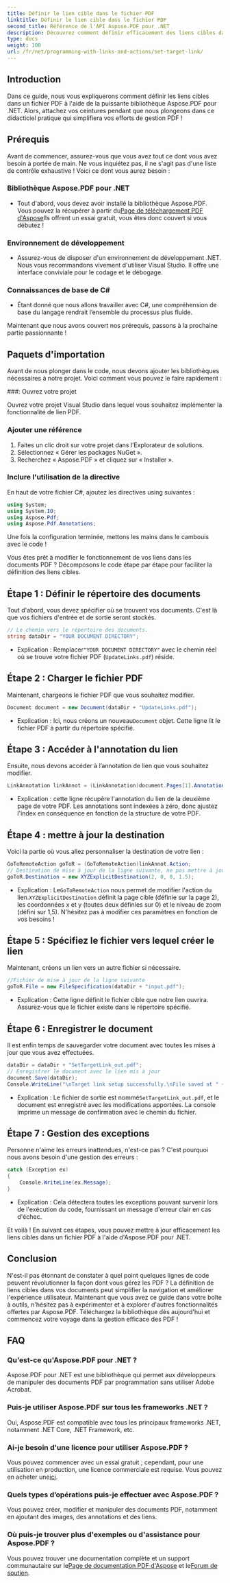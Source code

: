 ```yaml
---
title: Définir le lien cible dans le fichier PDF
linktitle: Définir le lien cible dans le fichier PDF
second_title: Référence de l'API Aspose.PDF pour .NET
description: Découvrez comment définir efficacement des liens cibles dans des fichiers PDF à l'aide d'Aspose.PDF pour .NET grâce à notre guide étape par étape. Idéal pour améliorer la navigation dans les documents.
type: docs
weight: 100
url: /fr/net/programming-with-links-and-actions/set-target-link/
---
```

## Introduction

Dans ce guide, nous vous expliquerons comment définir les liens cibles dans un fichier PDF à l'aide de la puissante bibliothèque Aspose.PDF pour .NET. Alors, attachez vos ceintures pendant que nous plongeons dans ce didacticiel pratique qui simplifiera vos efforts de gestion PDF !

## Prérequis

Avant de commencer, assurez-vous que vous avez tout ce dont vous avez besoin à portée de main. Ne vous inquiétez pas, il ne s'agit pas d'une liste de contrôle exhaustive ! Voici ce dont vous aurez besoin :

### Bibliothèque Aspose.PDF pour .NET
-  Tout d'abord, vous devez avoir installé la bibliothèque Aspose.PDF. Vous pouvez la récupérer à partir du[Page de téléchargement PDF d'Aspose](https://releases.aspose.com/pdf/net/)Ils offrent un essai gratuit, vous êtes donc couvert si vous débutez !

### Environnement de développement
- Assurez-vous de disposer d'un environnement de développement .NET. Nous vous recommandons vivement d'utiliser Visual Studio. Il offre une interface conviviale pour le codage et le débogage.

### Connaissances de base de C#
- Étant donné que nous allons travailler avec C#, une compréhension de base du langage rendrait l’ensemble du processus plus fluide.

Maintenant que nous avons couvert nos prérequis, passons à la prochaine partie passionnante !

## Paquets d'importation

Avant de nous plonger dans le code, nous devons ajouter les bibliothèques nécessaires à notre projet. Voici comment vous pouvez le faire rapidement :

###: Ouvrez votre projet 

Ouvrez votre projet Visual Studio dans lequel vous souhaitez implémenter la fonctionnalité de lien PDF.

### Ajouter une référence 

1. Faites un clic droit sur votre projet dans l’Explorateur de solutions.
2. Sélectionnez « Gérer les packages NuGet ».
3. Recherchez « Aspose.PDF » et cliquez sur « Installer ».

### Inclure l'utilisation de la directive 

En haut de votre fichier C#, ajoutez les directives using suivantes :
```csharp
using System;
using System.IO;
using Aspose.Pdf;
using Aspose.Pdf.Annotations;
```

Une fois la configuration terminée, mettons les mains dans le cambouis avec le code !

Vous êtes prêt à modifier le fonctionnement de vos liens dans les documents PDF ? Décomposons le code étape par étape pour faciliter la définition des liens cibles.

## Étape 1 : Définir le répertoire des documents 

Tout d'abord, vous devez spécifier où se trouvent vos documents. C'est là que vos fichiers d'entrée et de sortie seront stockés. 

```csharp
// Le chemin vers le répertoire des documents.
string dataDir = "YOUR DOCUMENT DIRECTORY";
```

-  Explication : Remplacer`"YOUR DOCUMENT DIRECTORY"` avec le chemin réel où se trouve votre fichier PDF (`UpdateLinks.pdf`) réside.

## Étape 2 : Charger le fichier PDF 

Maintenant, chargeons le fichier PDF que vous souhaitez modifier. 

```csharp
Document document = new Document(dataDir + "UpdateLinks.pdf");
```

-  Explication : Ici, nous créons un nouveau`Document` objet. Cette ligne lit le fichier PDF à partir du répertoire spécifié.

## Étape 3 : Accéder à l'annotation du lien 

Ensuite, nous devons accéder à l’annotation de lien que vous souhaitez modifier. 

```csharp
LinkAnnotation linkAnnot = (LinkAnnotation)document.Pages[1].Annotations[1];
```

- Explication : cette ligne récupère l'annotation du lien de la deuxième page de votre PDF. Les annotations sont indexées à zéro, donc ajustez l'index en conséquence en fonction de la structure de votre PDF.

## Étape 4 : mettre à jour la destination

Voici la partie où vous allez personnaliser la destination de votre lien :

```csharp
GoToRemoteAction goToR = (GoToRemoteAction)linkAnnot.Action;
// Destination de mise à jour de la ligne suivante, ne pas mettre à jour le fichier
goToR.Destination = new XYZExplicitDestination(2, 0, 0, 1.5);
```

-  Explication : Le`GoToRemoteAction` nous permet de modifier l'action du lien.`XYZExplicitDestination` définit la page cible (définie sur la page 2), les coordonnées x et y (toutes deux définies sur 0) et le niveau de zoom (défini sur 1,5). N'hésitez pas à modifier ces paramètres en fonction de vos besoins !

## Étape 5 : Spécifiez le fichier vers lequel créer le lien 

Maintenant, créons un lien vers un autre fichier si nécessaire. 

```csharp
//Fichier de mise à jour de la ligne suivante
goToR.File = new FileSpecification(dataDir + "input.pdf");
```

- Explication : Cette ligne définit le fichier cible que notre lien ouvrira. Assurez-vous que le fichier existe dans le répertoire spécifié.

## Étape 6 : Enregistrer le document 

Il est enfin temps de sauvegarder votre document avec toutes les mises à jour que vous avez effectuées. 

```csharp
dataDir = dataDir + "SetTargetLink_out.pdf";
// Enregistrer le document avec le lien mis à jour
document.Save(dataDir);
Console.WriteLine("\nTarget link setup successfully.\nFile saved at " + dataDir);
```

-  Explication : Le fichier de sortie est nommé`SetTargetLink_out.pdf`, et le document est enregistré avec les modifications apportées. La console imprime un message de confirmation avec le chemin du fichier.

## Étape 7 : Gestion des exceptions 

Personne n'aime les erreurs inattendues, n'est-ce pas ? C'est pourquoi nous avons besoin d'une gestion des erreurs :

```csharp
catch (Exception ex)
{
	Console.WriteLine(ex.Message);
}
```

- Explication : Cela détectera toutes les exceptions pouvant survenir lors de l'exécution du code, fournissant un message d'erreur clair en cas d'échec.

Et voilà ! En suivant ces étapes, vous pouvez mettre à jour efficacement les liens cibles dans un fichier PDF à l'aide d'Aspose.PDF pour .NET.

## Conclusion

N'est-il pas étonnant de constater à quel point quelques lignes de code peuvent révolutionner la façon dont vous gérez les PDF ? La définition de liens cibles dans vos documents peut simplifier la navigation et améliorer l'expérience utilisateur. Maintenant que vous avez ce guide dans votre boîte à outils, n'hésitez pas à expérimenter et à explorer d'autres fonctionnalités offertes par Aspose.PDF. Téléchargez la bibliothèque dès aujourd'hui et commencez votre voyage dans la gestion efficace des PDF !

## FAQ

### Qu'est-ce qu'Aspose.PDF pour .NET ?
Aspose.PDF pour .NET est une bibliothèque qui permet aux développeurs de manipuler des documents PDF par programmation sans utiliser Adobe Acrobat.

### Puis-je utiliser Aspose.PDF sur tous les frameworks .NET ?
Oui, Aspose.PDF est compatible avec tous les principaux frameworks .NET, notamment .NET Core, .NET Framework, etc.

### Ai-je besoin d'une licence pour utiliser Aspose.PDF ?
 Vous pouvez commencer avec un essai gratuit ; cependant, pour une utilisation en production, une licence commerciale est requise. Vous pouvez en acheter une[ici](https://purchase.aspose.com/buy).

### Quels types d’opérations puis-je effectuer avec Aspose.PDF ?
Vous pouvez créer, modifier et manipuler des documents PDF, notamment en ajoutant des images, des annotations et des liens.

### Où puis-je trouver plus d'exemples ou d'assistance pour Aspose.PDF ?
 Vous pouvez trouver une documentation complète et un support communautaire sur le[Page de documentation PDF d'Aspose](https://reference.aspose.com/pdf/net/) et le[Forum de soutien](https://forum.aspose.com/c/pdf/10).